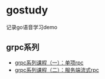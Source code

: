 # gostudy
记录go语音学习demo

## grpc系列

* [grpc系列课程（一）：单项rpc](./demo_1/README.md)
* [grpc系列课程（二）：服务端流式rpc](./demo_2/README.md)